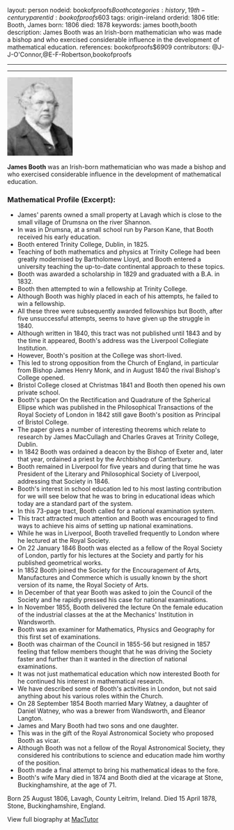 layout: person
nodeid: bookofproofs$Booth
categories: history,19th-century
parentid: bookofproofs$603
tags: origin-ireland
orderid: 1806
title: Booth, James
born: 1806
died: 1878
keywords: james booth,booth
description: James Booth was an Irish-born mathematician who was made a bishop and who exercised considerable influence in the development of mathematical education.
references: bookofproofs$6909
contributors: @J-J-O'Connor,@E-F-Robertson,bookofproofs

---



---

![Booth.jpg](https://github.com/bookofproofs/bookofproofs.github.io/blob/main/_sources/_assets/images/portraits/Booth.jpg?raw=true)

**James Booth** was an Irish-born mathematician who was made a bishop and who exercised considerable influence in the development of mathematical education.

### Mathematical Profile (Excerpt):
* James' parents owned a small property at Lavagh which is close to the small village of Drumsna on the river Shannon.
* In was in Drumsna, at a small school run by Parson Kane, that Booth received his early education.
* Booth entered Trinity College, Dublin, in 1825.
* Teaching of both mathematics and physics at Trinity College had been greatly modernised by Bartholomew Lloyd, and Booth entered a university teaching the up-to-date continental approach to these topics.
* Booth was awarded a scholarship in 1829 and graduated with a B.A. in 1832.
* Booth then attempted to win a fellowship at Trinity College.
* Although Booth was highly placed in each of his attempts, he failed to win a fellowship.
* All these three were subsequently awarded fellowships but Booth, after five unsuccessful attempts, seems to have given up the struggle in 1840.
* Although written in 1840, this tract was not published until 1843 and by the time it appeared, Booth's address was the Liverpool Collegiate Institution.
* However, Booth's position at the College was short-lived.
* This led to strong opposition from the Church of England, in particular from Bishop James Henry Monk, and in August 1840 the rival Bishop's College opened.
* Bristol College closed at Christmas 1841 and Booth then opened his own private school.
* Booth's paper On the Rectification and Quadrature of the Spherical Ellipse which was published in the Philosophical Transactions of the Royal Society of London in 1842 still gave Booth's position as Principal of Bristol College.
* The paper gives a number of interesting theorems which relate to research by James MacCullagh and Charles Graves at Trinity College, Dublin.
* In 1842 Booth was ordained a deacon by the Bishop of Exeter and, later that year, ordained a priest by the Archbishop of Canterbury.
* Booth remained in Liverpool for five years and during that time he was President of the Literary and Philosophical Society of Liverpool, addressing that Society in 1846.
* Booth's interest in school education led to his most lasting contribution for we will see below that he was to bring in educational ideas which today are a standard part of the system.
* In this 73-page tract, Booth called for a national examination system.
* This tract attracted much attention and Booth was encouraged to find ways to achieve his aims of setting up national examinations.
* While he was in Liverpool, Booth travelled frequently to London where he lectured at the Royal Society.
* On 22 January 1846 Booth was elected as a fellow of the Royal Society of London, partly for his lectures at the Society and partly for his published geometrical works.
* In 1852 Booth joined the Society for the Encouragement of Arts, Manufactures and Commerce which is usually known by the short version of its name, the Royal Society of Arts.
* In December of that year Booth was asked to join the Council of the Society and he rapidly pressed his case for national examinations.
* In November 1855, Booth delivered the lecture On the female education of the industrial classes at the at the Mechanics' Institution in Wandsworth.
* Booth was an examiner for Mathematics, Physics and Geography for this first set of examinations.
* Booth was chairman of the Council in 1855-56 but resigned in 1857 feeling that fellow members thought that he was driving the Society faster and further than it wanted in the direction of national examinations.
* It was not just mathematical education which now interested Booth for he continued his interest in mathematical research.
* We have described some of Booth's activities in London, but not said anything about his various roles within the Church.
* On 28 September 1854 Booth married Mary Watney, a daughter of Daniel Watney, who was a brewer from Wandsworth, and Eleanor Langton.
* James and Mary Booth had two sons and one daughter.
* This was in the gift of the Royal Astronomical Society who proposed Booth as vicar.
* Although Booth was not a fellow of the Royal Astronomical Society, they considered his contributions to science and education made him worthy of the position.
* Booth made a final attempt to bring his mathematical ideas to the fore.
* Booth's wife Mary died in 1874 and Booth died at the vicarage at Stone, Buckinghamshire, at the age of 71.

Born 25 August 1806, Lavagh, County Leitrim, Ireland. Died 15 April 1878, Stone, Buckinghamshire, England.

View full biography at [MacTutor](https://mathshistory.st-andrews.ac.uk/Biographies/Booth/)
